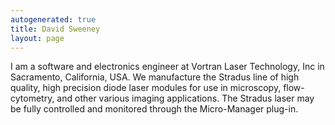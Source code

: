 ```yaml
---
autogenerated: true
title: David Sweeney
layout: page
---
```


I am a software and electronics engineer at Vortran Laser Technology,
Inc in Sacramento, California, USA. We manufacture the Stradus line of
high quality, high precision diode laser modules for use in microscopy,
flow-cytometry, and other various imaging applications. The Stradus
laser may be fully controlled and monitored through the Micro-Manager
plug-in.
